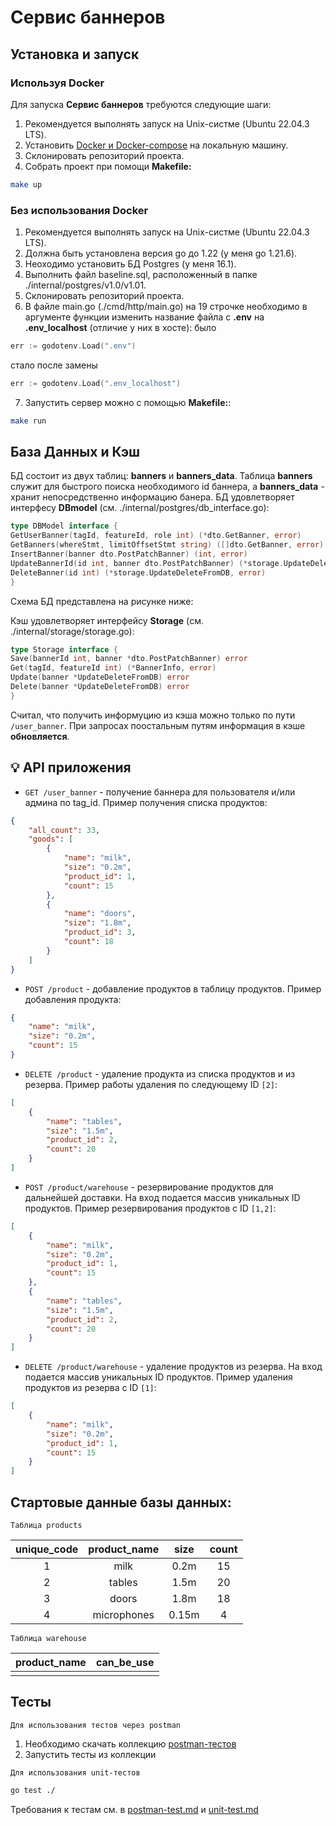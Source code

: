 # Сервис баннеров



## Установка и запуск

### Используя Docker

Для запуска **Сервис баннеров** требуются следующие шаги:

1. Рекомендуется выполнять запуск на Unix-систме (Ubuntu 22.04.3 LTS).
2. Установить [Docker и Docker-compose](https://www.docker.com/) на локальную машину.
3. Склонировать репозиторий проекта.
4. Собрать проект при помощи **Makefile:**
```bash
make up
```

### Без использования Docker

1. Рекомендуется выполнять запуск на Unix-систме (Ubuntu 22.04.3 LTS).
2. Должна быть установлена версия go до 1.22 (у меня go 1.21.6).
3. Неоходимо установить БД Postgres (у меня 16.1).
4. Выполнить файл baseline.sql, расположенный в папке ./internal/postgres/v1.0/v1.01.
5. Склонировать репозиторий проекта.
6. В файле main.go (./cmd/http/main.go) на 19 строчке необходимо в аргументе функции изменить название файла с
**.env** на **.env_localhost** (отличие у них в хосте):
было
```go
err := godotenv.Load(".env")
```
стало после замены
```go
err := godotenv.Load(".env_localhost")
```
7. Запустить сервер можно с помощью **Makefile:**:
```bash
make run
```

## База Данных и Кэш

БД состоит из двух таблиц: **banners** и **banners_data**. Таблица **banners** служит для быстрого поиска необходимого
id баннера, а **banners_data** - хранит непосредственно информацию банера.
БД удовлетворяет интерфесу **DBmodel** (см. ./internal/postgres/db_interface.go):
```go
type DBModel interface {
GetUserBanner(tagId, featureId, role int) (*dto.GetBanner, error)
GetBanners(whereStmt, limitOffsetStmt string) ([]dto.GetBanner, error)
InsertBanner(banner dto.PostPatchBanner) (int, error)
UpdateBannerId(id int, banner dto.PostPatchBanner) (*storage.UpdateDeleteFromDB, error)
DeleteBanner(id int) (*storage.UpdateDeleteFromDB, error)
}
```
Схема БД представлена на рисунке ниже:

Кэш удовлетворяет интерфейсу **Storage** (см. ./internal/storage/storage.go):
```go
type Storage interface {
Save(bannerId int, banner *dto.PostPatchBanner) error
Get(tagId, featureId int) (*BannerInfo, error)
Update(banner *UpdateDeleteFromDB) error
Delete(banner *UpdateDeleteFromDB) error
}
```
Считал, что получить информуцию из кэша можно только по пути ```/user_banner```. При запросах поостальным путям
информация в кэше **обновляется**.


## :bulb: API приложения

- ```GET /user_banner``` - получение баннера для пользователя и/или админа по tag_id. Пример получения списка продуктов:
```json
{
    "all_count": 33,
    "goods": [
        {
            "name": "milk",
            "size": "0.2m",
            "product_id": 1,
            "count": 15
        },
        {
            "name": "doors",
            "size": "1.8m",
            "product_id": 3,
            "count": 18
        }
    ]
}
```

- ```POST /product``` - добавление продуктов в таблицу продуктов. Пример добавления продукта:
```json
{
    "name": "milk",
    "size": "0.2m",
    "count": 15
}
```
- ```DELETE /product``` - удаление продукта из списка продуктов и из резерва. Пример работы удаления по следующему ID `[2]`:
```json
[
    {
        "name": "tables",
        "size": "1.5m",
        "product_id": 2,
        "count": 20
    }
]
```

- ```POST /product/warehouse``` - резервирование продуктов для дальнейшей доставки. На вход подается массив уникальных ID продуктов.
  Пример резервирования продуктов с ID `[1,2]`:
```json
[
    {
        "name": "milk",
        "size": "0.2m",
        "product_id": 1,
        "count": 15
    },
    {
        "name": "tables",
        "size": "1.5m",
        "product_id": 2,
        "count": 20
    }
]
```
- ```DELETE /product/warehouse``` - удаление продуктов из резерва. На вход подается массив уникальных ID продуктов.
  Пример удаления продуктов из резерва с ID `[1]`:
```json
[
    {
        "name": "milk",
        "size": "0.2m",
        "product_id": 1,
        "count": 15
    }
]
```

## Стартовые данные базы данных:

`Таблица products`

|  unique_code  |  product_name  |  size   |  count  |
|:-------------:|:--------------:|:-------:|:-------:|
|       1       |      milk      |  0.2m   |   15    |
|       2       |     tables     |  1.5m   |   20    |
|       3       |     doors      |  1.8m   |   18    |
|       4       |  microphones   |  0.15m  |    4    |

`Таблица warehouse`

| product_name | can_be_use |
| :----------: | :--------- |
|             |            |


## Тесты
`Для использования тестов через postman`
1. Необходимо скачать коллекцию [postman-тестов](/postman_collection)
2. Запустить тесты из коллекции

`Для использования unit-тестов`
```bash
go test ./
```
Требования к тестам см. в [postman-test.md](/backend/doc/postman-test.md) и [unit-test.md](/backend/doc/unit-test.md)